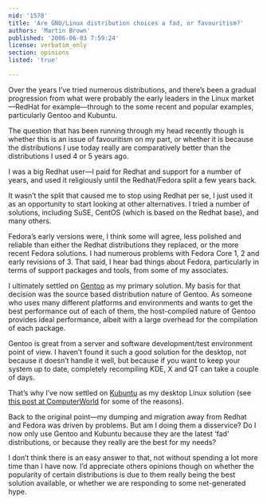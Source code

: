 ```yaml
---
nid: '1578'
title: 'Are GNU/Linux distribution choices a fad, or favouritism?'
authors: 'Martin Brown'
published: '2006-06-03 7:59:24'
license: verbatim_only
section: opinions
listed: 'true'

---
```

Over the years I’ve tried numerous distributions, and there’s been a gradual progression from what were probably the early leaders in the Linux market—RedHat for example—through to the some recent and popular examples, particularly Gentoo and Kubuntu.

The question that has been running through my head recently though is whether this is an issue of favouritism on my part, or whether it is because the distributions I use today really are comparatively better than the distributions I used 4 or 5 years ago.

I was a big Redhat user—I paid for Redhat and support for a number of years, and used it religiously until the Redhat/Fedora split a few years back.

It wasn’t the split that caused me to stop using Redhat per se, I just used it as an opportunity to start looking at other alternatives. I tried a number of solutions, including SuSE, CentOS (which is based on the Redhat base), and many others.

Fedora’s early versions were, I think some will agree, less polished and reliable than either the Redhat distributions they replaced, or the more recent Fedora solutions. I had numerous problems with Fedora Core 1, 2 and early revisions of 3. That said, I hear bad things about Fedora, particularly in terms of support packages and tools, from some of my associates.

I ultimately settled on [Gentoo](http://gentoo.org) as my primary solution. My basis for that decision was the source based distribution nature of Gentoo. As someone who uses many different platforms and environments and wants to get the best performance out of each of them, the host-compiled nature of Gentoo provides ideal performance, albeit with a large overhead for the compilation of each package.

Gentoo is great from a server and software development/test environment point of view. I haven’t found it such a good solution for the desktop, not because it doesn’t handle it well, but because if you want to keep your system up to date, completely recompiling KDE, X and QT can take a couple of days.

That’s why I’ve now settled on [Kubuntu](http://kubuntu.org) as my desktop Linux solution (see [this post at ComputerWorld](http://www.computerworld.com/blogs/node/2628) for some of the reasons).

Back to the original point—my dumping and migration away from Redhat and Fedora was driven by problems. But am I doing them a disservice? Do I now only use Gentoo and Kubuntu because they are the latest ‘fad’ distributions, or because they really are the best for my needs?

I don’t think there is an easy answer to that, not without spending a lot more time than I have now. I’d appreciate others opinions though on whether the popularity of certain distributions is due to them really being the best solution available, or whether we are responding to some net-generated hype.

